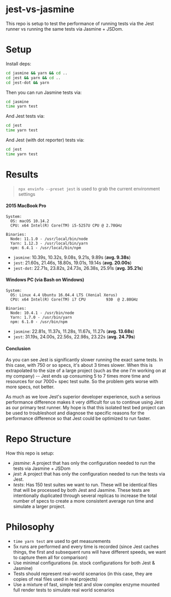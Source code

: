 # jest-vs-jasmine

This repo is setup to test the performance of running tests via the Jest runner vs running the same tests via Jasmine + JSDom.

# Setup

Install deps:

```sh
cd jasmine && yarn && cd ..
cd jest && yarn && cd ..
cd jest-dot && yarn
```

Then you can run Jasmine tests via:

```sh
cd jasmine
time yarn test
```

And Jest tests via:

```sh
cd jest
time yarn test
```

And Jest (with dot reporter) tests via:

```sh
cd jest
time yarn test
```

# Results

> `npx envinfo --preset jest` is used to grab the current environment settings

#### 2015 MacBook Pro

```
System:
  OS: macOS 10.14.2
  CPU: x64 Intel(R) Core(TM) i5-5257U CPU @ 2.70GHz

Binaries:
  Node: 11.1.0 - /usr/local/bin/node
  Yarn: 1.12.3 - /usr/local/bin/yarn
  npm: 6.4.1 - /usr/local/bin/npm
```

- `jasmine`: 10.39s, 10.32s, 9.08s, 9.21s, 9.89s (**avg. 9.38s**)
- `jest`: 21.60s, 21.46s, 18.80s, 19.01s, 19.14s (**avg. 20.00s**)
- `jest-dot`: 22.71s, 23.82s, 24.73s, 26.38s, 25.91s (**avg. 35.21s**)

#### Windows PC (via Bash on Windows)

```
System:
  OS: Linux 4.4 Ubuntu 16.04.4 LTS (Xenial Xerus)
  CPU: x64 Intel(R) Core(TM) i7 CPU         930  @ 2.80GHz

Binaries:
  Node: 10.4.1 - /usr/bin/node
  Yarn: 1.7.0 - /usr/bin/yarn
  npm: 6.1.0 - /usr/bin/npm
```

- `jasmine`: 22.81s, 11.37s, 11.28s, 11.67s, 11.27s (**avg. 13.68s**)
- `jest`: 31.19s, 24.00s, 22.56s, 22.98s, 23.22s (**avg. 24.79s**)

#### Conclusion

As you can see Jest is significantly slower running the exact same tests. In this case, with 750 or so specs, it's about 3 times slower. When this is extrapolated to the size of a large project (such as the one I'm working on at my company) -- Jest ends up consuming 5 to 7 times more time and resources for our 7000+ spec test suite. So the problem gets worse with more specs, not better.

As much as we love Jest's superior developer experience, such a serious performance difference makes it very difficult for us to continue using Jest as our primary test runner. My hope is that this isolated test bed project can be used to troubleshoot and diagnose the specific reasons for the performance difference so that Jest could be optimized to run faster.

# Repo Structure

How this repo is setup:

- *jasmine*: A project that has only the configuration needed to run the tests via Jasmine + JSDom
- *jest*: A project that has only the configuration needed to run the tests via Jest.
- *tests*: Has 150 test suites we want to run. These will be identical files that will be processed by both Jest and Jasmine. These tests are intentionally duplicated through several replicas to increase the total number of specs to create a more consistent average run time and simulate a larger project.

# Philosophy

- `time yarn test` are used to get measurements
- 5x runs are performed and every time is recorded (since Jest caches things, the first and subsequent runs will have different speeds, we want to capture them all for comparison)
- Use minimal configurations (ie. stock configurations for both Jest & Jasmine)
- Tests should represent real-world scenarios (in this case, they are copies of real files used in real projects)
- Use a mixture of fast, simple test and slow complex enzyme mounted full render tests to simulate real world scenarios
